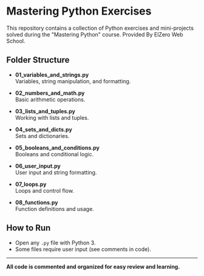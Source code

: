 # Mastering Python Exercises

This repository contains a collection of Python exercises and mini-projects solved during the "Mastering Python" course.
Provided By ElZero Web School. 

## Folder Structure

- **01_variables_and_strings.py**  
  Variables, string manipulation, and formatting.

- **02_numbers_and_math.py**  
  Basic arithmetic operations.

- **03_lists_and_tuples.py**  
  Working with lists and tuples.

- **04_sets_and_dicts.py**  
  Sets and dictionaries.

- **05_booleans_and_conditions.py**  
  Booleans and conditional logic.

- **06_user_input.py**  
  User input and string formatting.

- **07_loops.py**  
  Loops and control flow.

- **08_functions.py**  
  Function definitions and usage.

## How to Run

- Open any `.py` file with Python 3.
- Some files require user input (see comments in code).

---

**All code is commented and organized for easy review and learning.**
